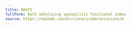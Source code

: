```yaml
---
title: BASFI
fullForm: Bath ankylosing spondylitis functional index
source: https://openmd.com/dictionary/abbreviations/b
---
```

